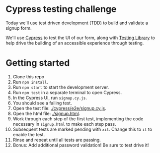 # Cypress testing challenge

Today we'll use test driven development (TDD) to build and validate a signup form.

We'll use [Cypress](https://www.cypress.io/) to test the UI of our form, along with [Testing Library](https://testing-library.com/docs/) to help drive the building of an accessible experience through testing.

# Getting started

1. Clone this repo
1. Run `npm install`.
1. Run `npm start` to start the development server.
1. Run `npm test` in a separate terminal to open Cypress.
1. In the Cypress UI, run `signup.cy.js`.
1. You should see a failing test.
1. Open the test file: [./cypress/e2e/signup.cy.js](./cypress/e2e/signup.cy.js).
1. Open the html file: [./signup.html](./signup.html).
1. Work through each step of the first test, implementing the code necessary in `signup.html` to make each step pass.
1. Subsequent tests are marked pending with `xit`. Change this to `it` to enable the test.
1. Rinse and repeat until all tests are passing.
1. Bonus: Add additional password validation! Be sure to test drive it!